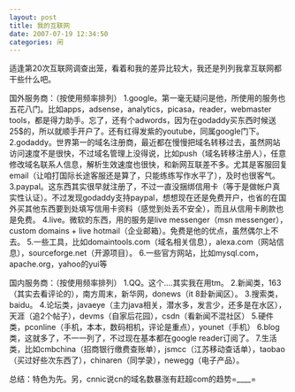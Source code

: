 ```yaml
---
layout: post
title: 我的互联网
date: 2007-07-19 12:34:50
categories: 闲
---
```

适逢第20次互联网调查出笼，看着和我的差异比较大，我还是列列我拿互联网都干些什么吧。

国外服务商：（按使用频率排列）
1.google。第一毫无疑问是他，所使用的服务也五花八门。比如apps，adsense，analytics，picasa，reader，webmaster tools，都是得力助手。忘了，还有个adwords，因为在godaddy买东西时候送25$的，所以就顺手开户了。还有红得发紫的youtube，同属google门下。
2.godaddy。世界第一的域名注册商，最近都在慢慢把域名转移过去，虽然网站访问速度不是很快，不过域名管理上没得说，比如push（域名转移注册人），任意修改域名联系人信息，解析生效速度也很快，和新网互联差不多。尤其是客服回复email（让咱打国际长途客服还是算了，只能练练写作水平了），及时也很客气。
3.paypal。这东西其实很早就注册了，不过一直没捆绑信用卡（等于是做帐户真实性认证）。不过发现godaddy支持paypal，想想现在还是免费开户，也省的在国外买其他东西要到处填写信用卡资料（感觉到处丢不安全），而且从信用卡刷款也是免费。
4.live。微软的东西，用的服务是live messenger（msn messenger），custom domains + live hotmail（企业邮箱）。免费是他的优点，虽然偶尔上不去。
5.一些工具，比如domaintools.com（域名相关信息），alexa.com（网站信息），sourceforge.net（开源项目）。
6.一些官方网站，比如mysql.com，apache.org，yahoo的yui等

国内服务商：（按使用频率排列）
1.QQ。这个....其实我在用tm。
2.新闻类，163（其实去看评论的），南方周末，新华网，donews（it 8卦新闻区）。
3.搜索类，baidu。
4.论坛类，javaeye（主力java相关，潜水多，发言少，还多是在水区），天涯（追2个帖子），devms（自家后花园），csdn（看新闻不混社区）
5.硬件类，pconline（手机，本本，数码相机，评论是重点），younet（手机）
6.blog类，这就多了，不一一列了，不过现在基本都在google reader订阅了。
7.生活类，比如cmbchina（招商银行缴费查账单），jsmcc（江苏移动查话单），taobao（买过好些次东西了），chinaren（同学录），newegg（电子产品）。

总结：特色为先。另，cnnic说cn的域名数暴涨有赶超com的趋势=____=